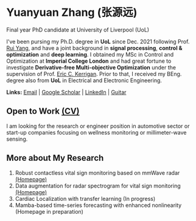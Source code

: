 # Yuanyuan Zhang (张源远)
Final year PhD candidate at University of Liverpool (UoL) 

I've been pursing my Ph.D. degree in **UoL** since Dec. 2021 following Prof. [Rui Yang](https://scholar.xjtlu.edu.cn/en/persons/RYang), and have a joint background in **signal processing**, **control & optimization** and **deep learning**. I obtained my MSc in Control and Optimization at **Imperial College London** and had great fortune to investigate **Derivative-free Multi-objective Optimization** under the supervision of Prof. [Eric C. Kerrigan](https://profiles.imperial.ac.uk/e.kerrigan). Prior to that, I received my BEng. degree also from **UoL** in Electrical and Electronic Engineering.

**Links:** [Email](mailto:y_zhang16@163.com) | [Google Scholar](https://scholar.google.com/citations?user=hcCYfu4AAAAJ&hl=en) | [LinkedIn](https://www.linkedin.com/in/yuanyuan-16/) | [Guitar](https://space.bilibili.com/265506583/upload/video)

## Open to Work [(CV)](cv.pdf)
I am looking for the research or engineer position in automotive sector or start-up companies focusing on wellness monitoring or millimeter-wave sensing.

## More about My Research

1. Robust contactless vital sign monitoring based on mmWave radar [(Homepage)](https://github.com/ZYY0844/radarODE-MTL)
2. Data augmentation for radar spectrogram for vital sign monitoring [(Homepage)](https://github.com/ZYY0844/Horcrux)
3. Cardiac Localization with transfer learning (In progress)
4. Mamba-based time-series forecasting with enhanced nonlinearity (Homepage in preparation)

<!-- ## More about My Work Experience -->


<!-- 快速适应能力 -->